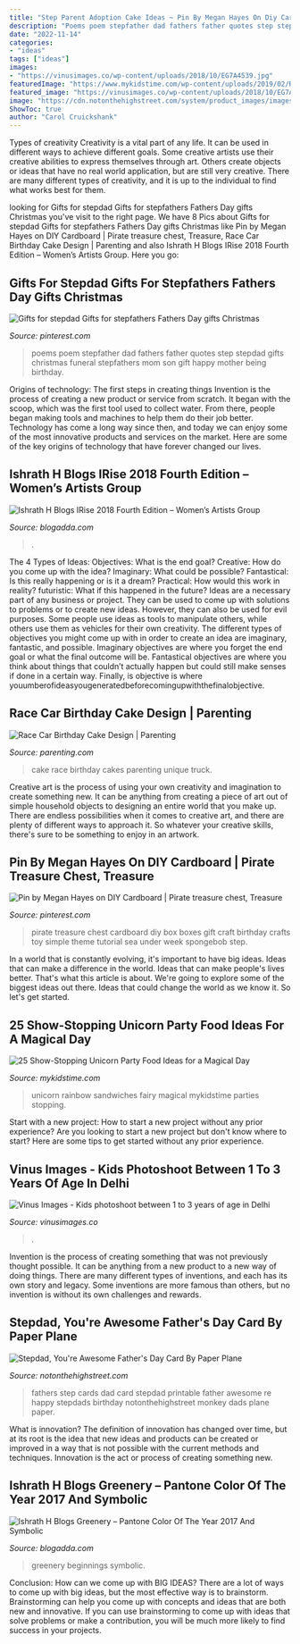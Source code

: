```yaml
---
title: "Step Parent Adoption Cake Ideas ~ Pin By Megan Hayes On Diy Cardboard"
description: "Poems poem stepfather dad fathers father quotes step stepdad gifts christmas funeral stepfathers mom son gift happy mother being birthday"
date: "2022-11-14"
categories:
- "ideas"
tags: ["ideas"]
images:
- "https://vinusimages.co/wp-content/uploads/2018/10/EG7A4539.jpg"
featuredImage: "https://www.mykidstime.com/wp-content/uploads/2019/02/Rainbow-sandwiches-Pizzazzerie.jpg"
featured_image: "https://vinusimages.co/wp-content/uploads/2018/10/EG7A4539.jpg"
image: "https://cdn.notonthehighstreet.com/system/product_images/images/002/096/522/original_stepdad-you-re-awesome-card.jpg"
ShowToc: true
author: "Carol Cruickshank"
---
```



Types of creativity
Creativity is a vital part of any life. It can be used in different ways to achieve different goals. Some creative artists use their creative abilities to express themselves through art. Others create objects or ideas that have no real world application, but are still very creative. There are many different types of creativity, and it is up to the individual to find what works best for them.

	

		
looking for Gifts for stepdad Gifts for stepfathers Fathers Day gifts Christmas you've visit to the right page. We have 8 Pics about Gifts for stepdad Gifts for stepfathers Fathers Day gifts Christmas like Pin by Megan Hayes on DIY Cardboard | Pirate treasure chest, Treasure, Race Car Birthday Cake Design | Parenting and also Ishrath H Blogs IRise 2018 Fourth Edition – Women’s Artists Group. Here you go:
		
    
## Gifts For Stepdad Gifts For Stepfathers Fathers Day Gifts Christmas

<img loading=lazy src="https://s-media-cache-ak0.pinimg.com/564x/7d/2b/83/7d2b839629f570f419b3860dd3ae7e4b.jpg" onerror="this.onerror=null;this.src='https://tse4.mm.bing.net/th?id=OIP.A2mQe5JwQo8MoGfrmg79MwHaJw&amp;pid=15.1';" alt="Gifts for stepdad Gifts for stepfathers Fathers Day gifts Christmas">

_Source: pinterest.com_

>poems poem stepfather dad fathers father quotes step stepdad gifts christmas funeral stepfathers mom son gift happy mother being birthday. 

	

Origins of technology: The first steps in creating things
Invention is the process of creating a new product or service from scratch. It began with the scoop, which was the first tool used to collect water. From there, people began making tools and machines to help them do their job better. Technology has come a long way since then, and today we can enjoy some of the most innovative products and services on the market. Here are some of the key origins of technology that have forever changed our lives.

    
## Ishrath H Blogs IRise 2018 Fourth Edition – Women’s Artists Group

<img loading=lazy src="http://wanderingmist.com/wp-content/uploads/img_20180323_1726131200168048248008473-300x225.jpg" onerror="this.onerror=null;this.src='https://tse1.mm.bing.net/th?id=OIP.81bfIeYZF7ES6LHRkf47gQAAAA&amp;pid=15.1';" alt="Ishrath H Blogs IRise 2018 Fourth Edition – Women’s Artists Group">

_Source: blogadda.com_

>. 

	

The 4 Types of Ideas: Objectives: What is the end goal? Creative: How do you come up with the idea? Imaginary: What could be possible? Fantastical: Is this really happening or is it a dream? Practical: How would this work in reality? futuristic: What if this happened in the future?
Ideas are a necessary part of any business or project. They can be used to come up with solutions to problems or to create new ideas. However, they can also be used for evil purposes. Some people use ideas as tools to manipulate others, while others use them as vehicles for their own creativity. 
The different types of objectives you might come up with in order to create an idea are imaginary, fantastic, and possible. Imaginary objectives are where you forget the end goal or what the final outcome will be. Fantastical objectives are where you think about things that couldn’t actually happen but could still make senses if done in a certain way. Finally, is objective is where youumberofideasyougeneratedbeforecomingupwiththefinalobjective.

    
## Race Car Birthday Cake Design | Parenting

<img loading=lazy src="https://images.parenting.mdpcdn.com/sites/parenting.com/files/styles/facebook_og_image/public/2-Race_Car_Cake_Large.jpg?itok=iZzPnoka" onerror="this.onerror=null;this.src='https://tse2.mm.bing.net/th?id=OIP.eUAsL0AdtQ5hkztmJe0p5QHaHa&amp;pid=15.1';" alt="Race Car Birthday Cake Design | Parenting">

_Source: parenting.com_

>cake race birthday cakes parenting unique truck. 

	

Creative art is the process of using your own creativity and imagination to create something new. It can be anything from creating a piece of art out of simple household objects to designing an entire world that you make up. There are endless possibilities when it comes to creative art, and there are plenty of different ways to approach it. So whatever your creative skills, there's sure to be something to enjoy in an artwork.

    
## Pin By Megan Hayes On DIY Cardboard | Pirate Treasure Chest, Treasure

<img loading=lazy src="https://i.pinimg.com/originals/d4/1f/e3/d41fe3deb3cacd9595bcf027c611d7c3.jpg" onerror="this.onerror=null;this.src='https://tse4.mm.bing.net/th?id=OIP.jOkypmKpLl5_VshqVY1LogHaFj&amp;pid=15.1';" alt="Pin by Megan Hayes on DIY Cardboard | Pirate treasure chest, Treasure">

_Source: pinterest.com_

>pirate treasure chest cardboard diy box boxes gift craft birthday crafts toy simple theme tutorial sea under week spongebob step. 

	

In a world that is constantly evolving, it's important to have big ideas. Ideas that can make a difference in the world. Ideas that can make people's lives better. That's what this article is about. We're going to explore some of the biggest ideas out there. Ideas that could change the world as we know it. So let's get started.

    
## 25 Show-Stopping Unicorn Party Food Ideas For A Magical Day

<img loading=lazy src="https://www.mykidstime.com/wp-content/uploads/2019/02/Rainbow-sandwiches-Pizzazzerie.jpg" onerror="this.onerror=null;this.src='https://tse4.mm.bing.net/th?id=OIP.UZ_ebJXWfI_2DUO5kJ8jOQHaEp&amp;pid=15.1';" alt="25 Show-Stopping Unicorn Party Food Ideas for a Magical Day">

_Source: mykidstime.com_

>unicorn rainbow sandwiches fairy magical mykidstime parties stopping. 

	

Start with a new project: How to start a new project without any prior experience?
Are you looking to start a new project but don't know where to start? Here are some tips to get started without any prior experience.

    
## Vinus Images - Kids Photoshoot Between 1 To 3 Years Of Age In Delhi

<img loading=lazy src="https://vinusimages.co/wp-content/uploads/2018/10/EG7A4539.jpg" onerror="this.onerror=null;this.src='https://tse3.mm.bing.net/th?id=OIP.Zfg97l9nQ7huMjy_gCM4xwHaF7&amp;pid=15.1';" alt="Vinus Images - Kids photoshoot between 1 to 3 years of age in Delhi">

_Source: vinusimages.co_

>. 

	

Invention is the process of creating something that was not previously thought possible. It can be anything from a new product to a new way of doing things. There are many different types of inventions, and each has its own story and legacy. Some inventions are more famous than others, but no invention is without its own challenges and rewards.

    
## Stepdad, You&#039;re Awesome Father&#039;s Day Card By Paper Plane

<img loading=lazy src="https://cdn.notonthehighstreet.com/system/product_images/images/002/096/522/original_stepdad-you-re-awesome-card.jpg" onerror="this.onerror=null;this.src='https://tse1.mm.bing.net/th?id=OIP.LbSDK0ZQmVYdoguKAx4-NwHaHa&amp;pid=15.1';" alt="Stepdad, You&#039;re Awesome Father&#039;s Day Card By Paper Plane">

_Source: notonthehighstreet.com_

>fathers step cards dad card stepdad printable father awesome re happy stepdads birthday notonthehighstreet monkey dads plane paper. 

	

What is innovation?
The definition of innovation has changed over time, but at its root is the idea that new ideas and products can be created or improved in a way that is not possible with the current methods and techniques. Innovation is the act or process of creating something new.

    
## Ishrath H Blogs Greenery – Pantone Color Of The Year 2017 And Symbolic

<img loading=lazy src="http://wanderingmist.com/wp-content/uploads/greenery-pantone_9-290x200.jpg" onerror="this.onerror=null;this.src='https://tse1.mm.bing.net/th?id=OIP.aUobmmvPb8esoFQENsjkxAAAAA&amp;pid=15.1';" alt="Ishrath H Blogs Greenery – Pantone Color Of The Year 2017 And Symbolic">

_Source: blogadda.com_

>greenery beginnings symbolic. 

	

Conclusion: How can we come up with BIG IDEAS?
There are a lot of ways to come up with big ideas, but the most effective way is to brainstorm. Brainstorming can help you come up with concepts and ideas that are both new and innovative. If you can use brainstorming to come up with ideas that solve problems or make a contribution, you will be much more likely to find success in your projects.

